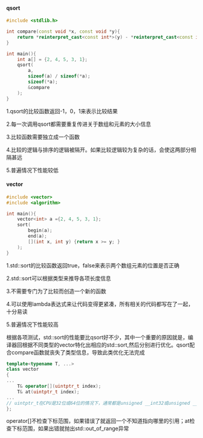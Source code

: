 #### qsort

```c++
#include <stdlib.h>

int compare(const void *x, const void *y){
    return *reinterpret_cast<const int*>(y) - *reinterpret_cast<const int*>(x);
}

int main(){
    int a[] = {2, 4, 5, 3, 1};
    qsort(
        a,
        sizeof(a) / sizeof(*a);
        sizeof(*a);
        &compare
    );
}
```

1.qsort的比较函数返回-1，0，1来表示比较结果

2.每一次调用qsort都需要重复传进关于数组和元素的大小信息

3.比较函数需要独立成一个函数

4.比较的逻辑与排序的逻辑被隔开。如果比较逻辑较为复杂的话，会使这两部分相隔甚远

5.普遍情况下性能较低



#### vector

```c++
#include <vector>
#include <algorithm>

int main(){
    vector<int> a ={2, 4, 5, 3, 1};
    sort(
        begin(a);
        end(a);
        [](int x, int y) {return x >= y; }
    );
}
```

1.std::sort的比较函数返回true，false来表示两个数组元素的位置是否正确

2.std::sort可以根据类型来推导各项长度信息

3.不需要专门为了比较而创造一个新的函数

4.可以使用lambda表达式来让代码变得更紧凑，所有相关的代码都写在了一起，十分易读

5.普遍情况下性能较高



根据各项测试，std::sort的性能要比qsort好不少，其中一个重要的原因就是，编译器回根据不同类型的vector特化出相应的std::sort,然后分别进行优化。qsort配合compare函数就丧失了类型信息，导致此类优化无法完成



```c++
template<typename T, ...>
class vector
{
...
    T& operator[](uintptr_t index);
    T& at(uintptr_t index);
...
// uintptr_t在CPU是32位或64位的情况下，通常都是unsigned __int32或unsigned __int64。
};
```

operator[]不检查下标范围，如果错误了就返回一个不知道指向哪里的引用；at检查下标范围，如果出错就抛出std::out_of_range异常